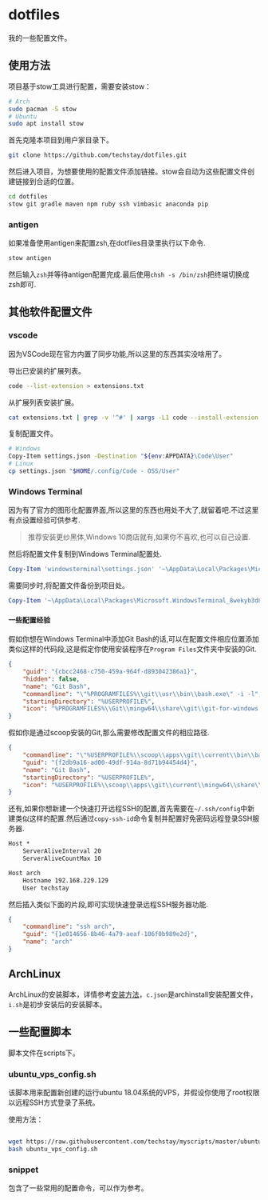 # dotfiles

我的一些配置文件。

## 使用方法

项目基于stow工具进行配置，需要安装stow：

```sh
# Arch
sudo pacman -S stow
# Ubuntu
sudo apt install stow
```

首先克隆本项目到用户家目录下。

```bash
git clone https://github.com/techstay/dotfiles.git
```

然后进入项目，为想要使用的配置文件添加链接。stow会自动为这些配置文件创建链接到合适的位置。

```sh
cd dotfiles
stow git gradle maven npm ruby ssh vimbasic anaconda pip
```

### antigen

如果准备使用antigen来配置zsh,在dotfiles目录里执行以下命令.

```sh
stow antigen
```

然后输入`zsh`并等待antigen配置完成.最后使用`chsh -s /bin/zsh`把终端切换成zsh即可.

## 其他软件配置文件

### vscode

因为VSCode现在官方内置了同步功能,所以这里的东西其实没啥用了。

导出已安装的扩展列表。

```sh
code --list-extension > extensions.txt
```

从扩展列表安装扩展。

```sh
cat extensions.txt | grep -v '^#' | xargs -L1 code --install-extension
```

复制配置文件。

```sh
# Windows
Copy-Item settings.json -Destination "${env:APPDATA}\Code\User"
# Linux
cp settings.json "$HOME/.config/Code - OSS/User"
```

### Windows Terminal

因为有了官方的图形化配置界面,所以这里的东西也用处不大了,就留着吧.不过这里有点设置经验可供参考.

> 推荐安装更纱黑体,Windows 10商店就有,如果你不喜欢,也可以自己设置.

然后将配置文件复制到Windows Terminal配置处.

```powershell
Copy-Item 'windowsterminal\settings.json' '~\AppData\Local\Packages\Microsoft.WindowsTerminal_8wekyb3d8bbwe\LocalState'
```

需要同步时,将配置文件备份到项目处。

```powershell
Copy-Item '~\AppData\Local\Packages\Microsoft.WindowsTerminal_8wekyb3d8bbwe\LocalState\settings.json' windowsterminal
```

#### 一些配置经验

假如你想在Windows Terminal中添加Git Bash的话,可以在配置文件相应位置添加类似这样的代码段,这是假定你使用安装程序在`Program Files`文件夹中安装的Git.

```json
{
    "guid": "{cbcc2468-c750-459a-964f-d893042386a1}",
    "hidden": false,
    "name": "Git Bash",
    "commandline": "\"%PROGRAMFILES%\\git\\usr\\bin\\bash.exe\" -i -l",
    "startingDirectory": "%USERPROFILE%",
    "icon": "%PROGRAMFILES%\\Git\\mingw64\\share\\git\\git-for-windows.ico"
}
```

假如你是通过scoop安装的Git,那么需要修改配置文件的相应路径.

```json
{
    "commandline": "\"%USERPROFILE%\\scoop\\apps\\git\\current\\bin\\bash.exe\" -i -l",
    "guid": "{f2db9a16-ad00-49df-914a-8d71b94454d4}",
    "name": "Git Bash",
    "startingDirectory": "%USERPROFILE%",
    "icon": "%USERPROFILE%\\scoop\\apps\\git\\current\\mingw64\\share\\git\\git-for-windows.ico"
}
```

还有,如果你想新建一个快速打开远程SSH的配置,首先需要在`~/.ssh/config`中新建类似这样的配置.然后通过`copy-ssh-id`命令复制并配置好免密码远程登录SSH服务器.

```txt
Host *
    ServerAliveInterval 20
    ServerAliveCountMax 10

Host arch
    Hostname 192.168.229.129
    User techstay
```

然后插入类似下面的片段,即可实现快速登录远程SSH服务器功能.

```json
{
    "commandline": "ssh arch",
    "guid": "{1e014656-8b46-4a79-aeaf-106f0b989e2d}",
    "name": "arch"
}
```

## ArchLinux

ArchLinux的安装脚本，详情参考[安装方法](archlinux/README.md)，`c.json`是archinstall安装配置文件，`i.sh`是初步安装后的安装脚本。

## 一些配置脚本

脚本文件在scripts下。

### ubuntu_vps_config.sh

该脚本用来配置新创建的运行ubuntu 18.04系统的VPS，并假设你使用了root权限以远程SSH方式登录了系统。

使用方法：

```bash

wget https://raw.githubusercontent.com/techstay/myscripts/master/ubuntu_vps_config.sh
bash ubuntu_vps_config.sh
```

### snippet

包含了一些常用的配置命令，可以作为参考。
